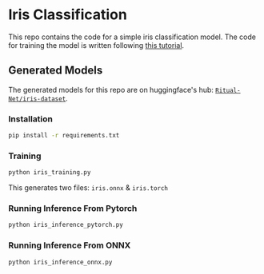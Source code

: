 # Iris Classification
This repo contains the code for a simple iris classification model. The code for 
training the model is written following [this tutorial](https://janakiev.com/blog/pytorch-iris/).

## Generated Models 
The generated models for this repo are on huggingface's hub: 
[`Ritual-Net/iris-dataset`](https://huggingface.co/Ritual-Net/iris-dataset/tree/main).

### Installation
```bash
pip install -r requirements.txt
```

### Training
```bash
python iris_training.py
```
This generates two files: `iris.onnx` & `iris.torch`

### Running Inference From Pytorch
```bash
python iris_inference_pytorch.py
```

### Running Inference From ONNX
```bash
python iris_inference_onnx.py
```
